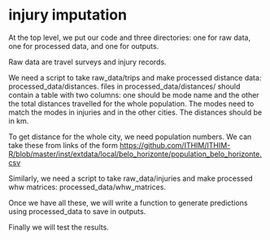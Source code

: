 # injury imputation

At the top level, we put our code and three directories: one for raw data, one for processed data, and one for outputs.

Raw data are travel surveys and injury records.

We need a script to take raw_data/trips and make processed distance data: processed_data/distances. files in processed_data/distances/ should contain a table with two columns: one should be mode name and the other the total distances travelled for the whole population. The modes need to match the modes in injuries and in the other cities. The distances should be in km.

To get distance for the whole city, we need population numbers. We can take these from links of the form
https://github.com/ITHIM/ITHIM-R/blob/master/inst/extdata/local/belo_horizonte/population_belo_horizonte.csv

Similarly, we need a script to take raw_data/injuries and make processed whw matrices: processed_data/whw_matrices.

Once we have all these, we will write a function to generate predictions using processed_data to save in outputs.

Finally we will test the results.
